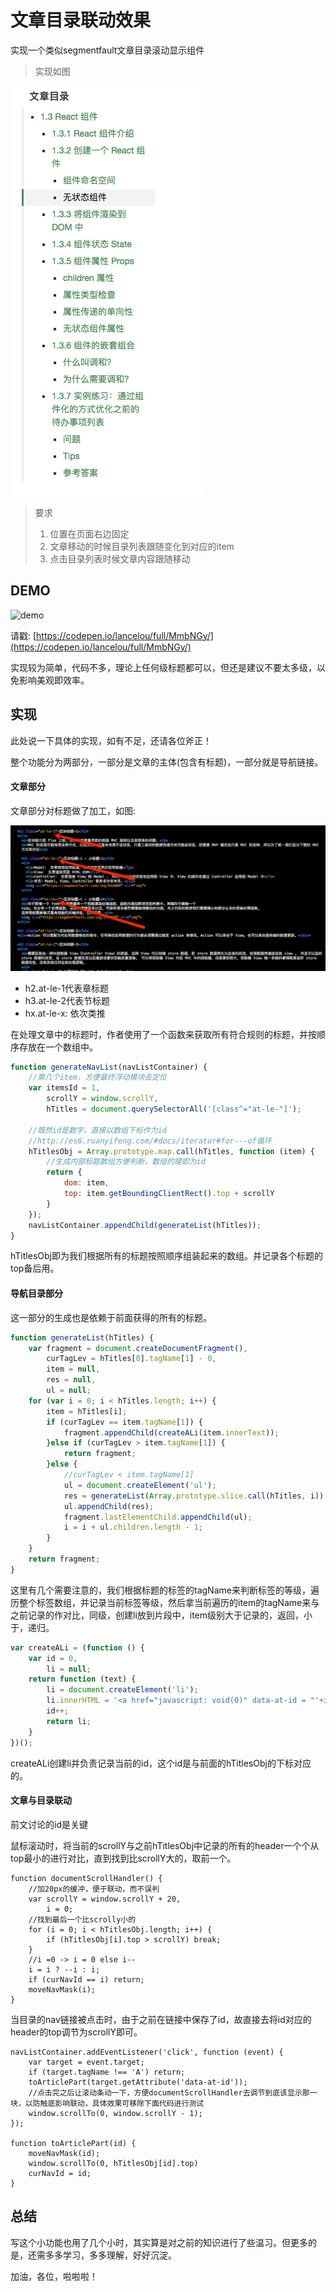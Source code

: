 # 文章目录联动效果


实现一个类似segmentfault文章目录滚动显示组件

>
>实现如图
>
![demo](../demoImgs/article-list.png)
>
>要求
>
> 1. 位置在页面右边固定
> 2. 文章移动的时候目录列表跟随变化到对应的item
> 3. 点击目录列表时候文章内容跟随移动
>

## DEMO

![demo](../demoImgs/articleHeaderIndexDemo-1.gif)

请戳: [https://codepen.io/lancelou/full/MmbNGy/](https://codepen.io/lancelou/full/MmbNGy/)



实现较为简单，代码不多，理论上任何级标题都可以，但还是建议不要太多级，以免影响美观即效率。

## 实现

此处说一下具体的实现，如有不足，还请各位斧正！

整个功能分为两部分，一部分是文章的主体(包含有标题)，一部分就是导航链接。

#### 文章部分

文章部分对标题做了加工，如图:

![demo](../demoImgs/articleHeaderIndexDemo-2.png)

* h2.at-le-1代表章标题
* h3.at-le-2代表节标题
* hx.at-le-x: 依次类推

在处理文章中的标题时，作者使用了一个函数来获取所有符合规则的标题，并按顺序存放在一个数组中。

```JavaScript
function generateNavList(navListContainer) {
	//第几个item，方便最终浮动模块去定位
	var itemsId = 1,
		scrollY = window.scrollY,
		hTitles = document.querySelectorAll('[class^="at-le-"]');
	
	//既然id是数字，直接以数组下标作为id
	//http://es6.ruanyifeng.com/#docs/iterator#for---of循环
	hTitlesObj = Array.prototype.map.call(hTitles, function (item) {
		//生成内部标题数组方便判断，数组的键即为id
		return {
			dom: item,
			top: item.getBoundingClientRect().top + scrollY
		}
	});
	navListContainer.appendChild(generateList(hTitles));
}
```

hTitlesObj即为我们根据所有的标题按照顺序组装起来的数组。并记录各个标题的top备后用。

#### 导航目录部分

这一部分的生成也是依赖于前面获得的所有的标题。

```JavaScript
function generateList(hTitles) {
	var fragment = document.createDocumentFragment(),
		curTagLev = hTitles[0].tagName[1] - 0,
		item = null,
		res = null,
		ul = null;
	for (var i = 0; i < hTitles.length; i++) {
		item = hTitles[i];
		if (curTagLev == item.tagName[1]) {
			fragment.appendChild(createALi(item.innerText));
		}else if (curTagLev > item.tagName[1]) {
			return fragment;
		}else {
			//curTagLev < item.tagName[1]
			ul = document.createElement('ul');
			res = generateList(Array.prototype.slice.call(hTitles, i));
			ul.appendChild(res);
			fragment.lastElementChild.appendChild(ul);
			i = i + ul.children.length - 1;
		}
	}
	return fragment;
}
```

这里有几个需要注意的，我们根据标题的标签的tagName来判断标签的等级，遍历整个标签数组，并记录当前标签等级，然后拿当前遍历的item的tagName来与之前记录的作对比，同级，创建li放到片段中，item级别大于记录的，返回，小于，递归。

```JavaScript
var createALi = (function () {
	var id = 0,
		li = null;
	return function (text) {
		li = document.createElement('li');
		li.innerHTML = '<a href="javascript: void(0)" data-at-id = "'+id+'">'+text+'</a>';
		id++;
		return li;
	}
})();
```

createALi创建li并负责记录当前的id，这个id是与前面的hTitlesObj的下标对应的。

#### 文章与目录联动

前文讨论的id是关键

鼠标滚动时，将当前的scrollY与之前hTitlesObj中记录的所有的header一个个从top最小的进行对比，直到找到比scrollY大的，取前一个。

```
function documentScrollHandler() {
	//加20px的缓冲，便于联动，而不误判
	var scrollY = window.scrollY + 20,
		i = 0;
	//找到最后一个比scrolly小的
	for (i = 0; i < hTitlesObj.length; i++) {
		if (hTitlesObj[i].top > scrollY) break;
	}
	//i =0 -> i = 0 else i--
	i = i ? --i : i;
	if (curNavId == i) return;
	moveNavMask(i);
}
```

当目录的nav链接被点击时，由于之前在链接中保存了id，故直接去将id对应的header的top调节为scrollY即可。

```
navListContainer.addEventListener('click', function (event) {
	var target = event.target;
	if (target.tagName !== 'A') return;
	toArticlePart(target.getAttribute('data-at-id'));
	//点击完之后让滚动条动一下，方便documentScrollHandler去调节到底该显示那一块，以防触底影响联动，具体效果可移除下面代码进行测试
	window.scrollTo(0, window.scrollY - 1);
});

function toArticlePart(id) {
	moveNavMask(id);
	window.scrollTo(0, hTitlesObj[id].top)
	curNavId = id;
}
```

## 总结

写这个小功能也用了几个小时，其实算是对之前的知识进行了些温习。但更多的是，还需多多学习，多多理解，好好沉淀。

加油，各位，啦啦啦！